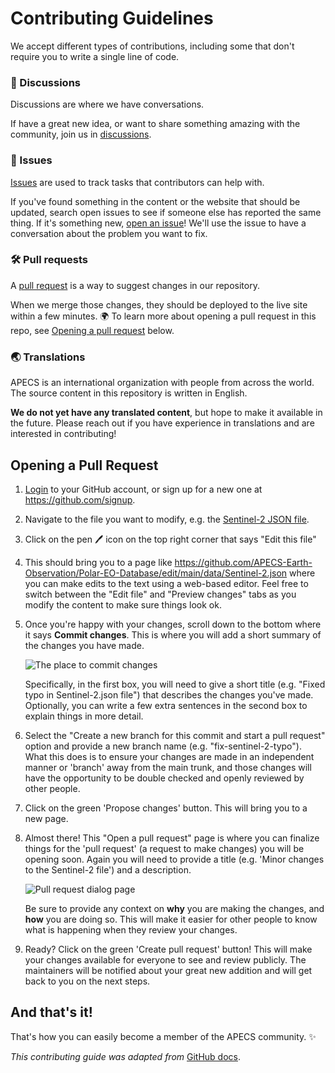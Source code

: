 # Contributing Guidelines

We accept different types of contributions,
including some that don't require you to write a single line of code.

### :mega: Discussions
Discussions are where we have conversations.

If have a great new idea, or want to share something amazing with the community,
join us in [discussions](https://github.com/APECS-Earth-Observation/Polar-EO-Database/discussions).

### :lady_beetle: Issues
[Issues](https://docs.github.com/en/github/managing-your-work-on-github/about-issues)
are used to track tasks that contributors can help with.

If you've found something in the content or the website that should be updated,
search open issues to see if someone else has reported the same thing. If it's
something new, [open an issue](https://github.com/APECS-Earth-Observation/Polar-EO-Database/issues/new/choose)!
We'll use the issue to have a conversation about the problem you want to fix.

### :hammer_and_wrench: Pull requests
A [pull request](https://docs.github.com/en/github/collaborating-with-issues-and-pull-requests/about-pull-requests)
is a way to suggest changes in our repository.

When we merge those changes, they should be deployed to the live site within a few minutes.
:earth_africa: To learn more about opening a pull request in this repo,
see [Opening a pull request](#opening-a-pull-request) below.

### :earth_asia: Translations
APECS is an international organization with people from across the world.
The source content in this repository is written in English.

**We do not yet have any translated content**, but hope to make it available in the future.
Please reach out if you have experience in translations and are interested in contributing!


## Opening a Pull Request

1. [Login](https://github.com/login) to your GitHub account,
    or sign up for a new one at https://github.com/signup.

2. Navigate to the file you want to modify, e.g. the
   [Sentinel-2 JSON file](https://github.com/APECS-Earth-Observation/Polar-EO-Database/blob/main/data/Sentinel-2.json).

3. Click on the pen :pen: icon on the top right corner that says "Edit this file"

4. This should bring you to a page like
   https://github.com/APECS-Earth-Observation/Polar-EO-Database/edit/main/data/Sentinel-2.json
   where you can make edits to the text using a web-based editor.
   Feel free to switch between the "Edit file" and "Preview changes" tabs as
   you modify the content to make sure things look ok.

5. Once you're happy with your changes, scroll down to the bottom where it says
   **Commit changes**. This is where you will add a short summary of the
   changes you have made.

   ![The place to commit changes](https://user-images.githubusercontent.com/23487320/162663691-89ada3c6-8c09-4b05-bfd2-f2fb0ea1db26.png)

   Specifically, in the first box, you will need to give a short title (e.g.
   "Fixed typo in Sentinel-2.json file") that describes the changes you've made.
   Optionally, you can write a few extra sentences in the second box to explain
   things in more detail.

6. Select the "Create a new branch for this commit and start a pull request"
   option and provide a new branch name (e.g. "fix-sentinel-2-typo"). What this
   does is to ensure your changes are made in an independent manner or 'branch'
   away from the main trunk, and those changes will have the opportunity to be
   double checked and openly reviewed by other people.

7. Click on the green 'Propose changes' button. This will bring you to a new
   page.

8. Almost there! This "Open a pull request" page is where you can finalize
   things for the 'pull request' (a request to make changes) you will be
   opening soon. Again you will need to provide a title (e.g. 'Minor changes to
   the Sentinel-2 file') and a description.

   ![Pull request dialog page](https://user-images.githubusercontent.com/23487320/162664812-638a411d-e961-4ce6-9f8d-a920eaf3a7ac.png)

   Be sure to provide any context on **why** you are making the changes, and
   **how** you are doing so. This will make it easier for other people to
   know what is happening when they review your changes.

9. Ready? Click on the green 'Create pull request' button! This will make your
   changes available for everyone to see and review publicly. The maintainers
   will be notified about your great new addition and will get back to you on
   the next steps.

## And that's it!

That's how you can easily become a member of the APECS community. :sparkles:

*This contributing guide was adapted from*
[GitHub docs](https://github.com/github/docs/blob/main/contributing/types-of-contributions.md).

